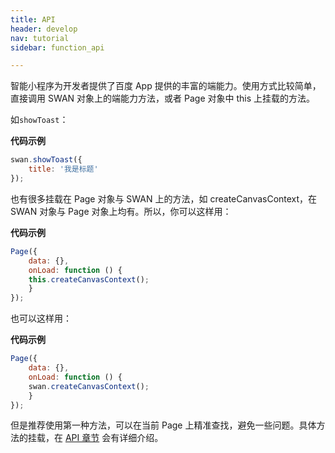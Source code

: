 ```yaml
---
title: API
header: develop
nav: tutorial
sidebar: function_api

---
```



智能小程序为开发者提供了百度 App 提供的丰富的端能力。使用方式比较简单，直接调用 SWAN 对象上的端能力方法，或者 Page 对象中 this 上挂载的方法。

如`showToast`：

**代码示例**

```js
swan.showToast({
    title: '我是标题'
});
```
也有很多挂载在 Page 对象与 SWAN 上的方法，如 createCanvasContext，在 SWAN 对象与 Page 对象上均有。所以，你可以这样用：

**代码示例**

```js
Page({
    data: {},
    onLoad: function () {
	this.createCanvasContext();
    }
});
```

也可以这样用：

**代码示例**

```js
Page({
    data: {},
    onLoad: function () {
	swan.createCanvasContext();
    }
});
```

但是推荐使用第一种方法，可以在当前 Page 上精准查找，避免一些问题。具体方法的挂载，在 [API 章节](https://smartprogram.baidu.com/docs/develop/api/net/) 会有详细介绍。

